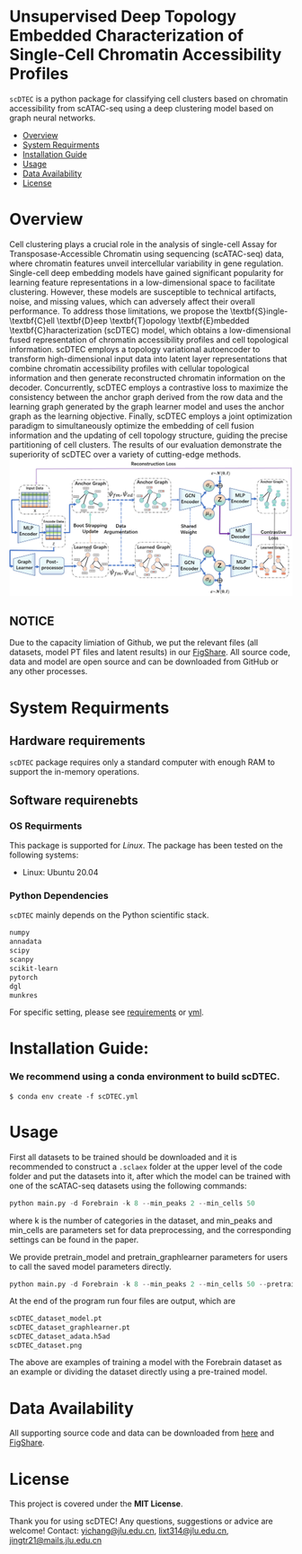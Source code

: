 # Unsupervised Deep Topology Embedded Characterization of Single-Cell Chromatin Accessibility Profiles

`scDTEC` is a python package for classifying cell clusters based on chromatin accessibility from scATAC-seq using a deep clustering model based on graph neural networks.

- [Overview](#overview)
- [System Requirments](#system-requirments)
- [Installation Guide](#installation-guide)
- [Usage](#Usage)
- [Data Availability](#data-availability)
- [License](#license)

# Overview

Cell clustering plays a crucial role in the analysis of single-cell Assay for Transposase-Accessible Chromatin using sequencing (scATAC-seq) data, where chromatin features unveil intercellular variability in gene regulation. Single-cell deep embedding models have gained significant popularity for learning feature representations in a low-dimensional space to facilitate clustering. However, these models are susceptible to technical artifacts, noise, and missing values, which can adversely affect their overall performance. To address those limitations, we propose the \textbf{S}ingle-\textbf{C}ell \textbf{D}eep \textbf{T}opology \textbf{E}mbedded \textbf{C}haracterization (scDTEC) model, which obtains a low-dimensional fused representation of chromatin accessibility profiles and cell topological information. scDTEC employs a topology variational autoencoder to transform high-dimensional input data into latent layer representations that combine chromatin accessibility profiles with cellular topological information and then generate reconstructed chromatin information on the decoder. Concurrently, scDTEC employs a contrastive loss to maximize the consistency between the anchor graph derived from the row data and the learning graph generated by the graph learner model and uses the anchor graph as the learning objective. Finally, scDTEC employs a joint optimization paradigm to simultaneously optimize the embedding of cell fusion information and the updating of cell topology structure, guiding the precise partitioning of cell clusters. The results of our evaluation demonstrate the superiority of scDTEC over a variety of cutting-edge methods.
![scDTEC](https://github.com/jingtairan/scDTEC/blob/master/Framework.png)

## NOTICE

Due to the capacity limiation of Github, we put the relevant files (all datasets, model PT files and latent results) in our <a href="https://figshare.com/articles/dataset/scDTEC/24591390">FigShare</a>. All source code, data and model are open source and can be downloaded from GitHub or any other processes.

# System Requirments

## Hardware requirements

`scDTEC` package requires only a standard computer with enough RAM to support the in-memory operations.

## Software requirenebts

### OS Requirments

This package is supported for *Linux*. The package has been tested on the following systems:

+ Linux: Ubuntu 20.04

### Python Dependencies

`scDTEC` mainly depends on the Python scientific stack.

```
numpy
annadata
scipy
scanpy
scikit-learn
pytorch
dgl
munkres
```

For specific setting, please see <a href="https://github.com/jingtairan/scDTEC/blob/master/requirements.txt">requirements</a> or <a href="https://github.com/jingtairan/scDTEC/blob/master/requirements.yml">yml</a>.

# Installation Guide:

### We recommend using a conda environment to build scDTEC.

```
$ conda env create -f scDTEC.yml
```

# Usage

First all datasets to be trained should be downloaded and it is recommended to construct a `.sclaex` folder at the upper level of the code folder and put the datasets into it, after which the model can be trained with one of the scATAC-seq datasets using the following commands:

```python
python main.py -d Forebrain -k 8 --min_peaks 2 --min_cells 50
```

where k is the number of categories in the dataset, and min_peaks and min_cells are parameters set for data preprocessing, and the corresponding settings can be found in the paper.

We provide pretrain_model and pretrain_graphlearner parameters for users to call the saved model parameters directly.

```python
python main.py -d Forebrain -k 8 --min_peaks 2 --min_cells 50 --pretrain_model "/output/scDGEC_Forebrain_model.pt" --pretrain_graphlearner "/output/scDGEC_Forebrain_graphlearner.pt"
```

At the end of the program run four files are output, which are

```
scDTEC_dataset_model.pt
scDTEC_dataset_graphlearner.pt
scDTEC_dataset_adata.h5ad
scDTEC_dataset.png
```

The above are examples of training a model with the Forebrain dataset as an example or dividing the dataset directly using a pre-trained model.

# Data Availability

All supporting source code and data can be downloaded from <a href="https://github.com/jingtairan/scDTEC">here</a> and <a href="https://figshare.com/articles/dataset/scDTEC/24591390">FigShare</a>.

# License

This project is covered under the **MIT License**.

Thank you for using scDTEC! Any questions, suggestions or advice are welcome!
Contact:  yichang@jlu.edu.cn, lixt314@jlu.edu.cn, jingtr21@mails.jlu.edu.cn
